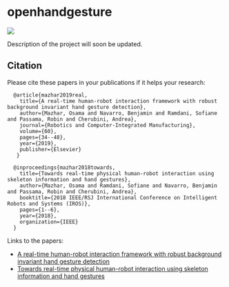 # openhandgesture

![](demo.gif)

Description of the project will soon be updated.

## Citation
Please cite these papers in your publications if it helps your research:
```
  @article{mazhar2019real,
    title={A real-time human-robot interaction framework with robust background invariant hand gesture detection},
    author={Mazhar, Osama and Navarro, Benjamin and Ramdani, Sofiane and Passama, Robin and Cherubini, Andrea},
    journal={Robotics and Computer-Integrated Manufacturing},
    volume={60},
    pages={34--48},
    year={2019},
    publisher={Elsevier}
   }

  @inproceedings{mazhar2018towards,
    title={Towards real-time physical human-robot interaction using skeleton information and hand gestures},
    author={Mazhar, Osama and Ramdani, Sofiane and Navarro, Benjamin and Passama, Robin and Cherubini, Andrea},
    booktitle={2018 IEEE/RSJ International Conference on Intelligent Robots and Systems (IROS)},
    pages={1--6},
    year={2018},
    organization={IEEE}
  }
```
Links to the papers:

- [A real-time human-robot interaction framework with robust background invariant hand gesture detection](https://hal.archives-ouvertes.fr/hal-01823338v2)
- [Towards real-time physical human-robot interaction using skeleton information and hand gestures](https://hal.archives-ouvertes.fr/hal-01734739)
